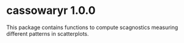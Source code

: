 # cassowaryr 1.0.0

This package contains functions to compute scagnostics measuring different patterns in scatterplots.
